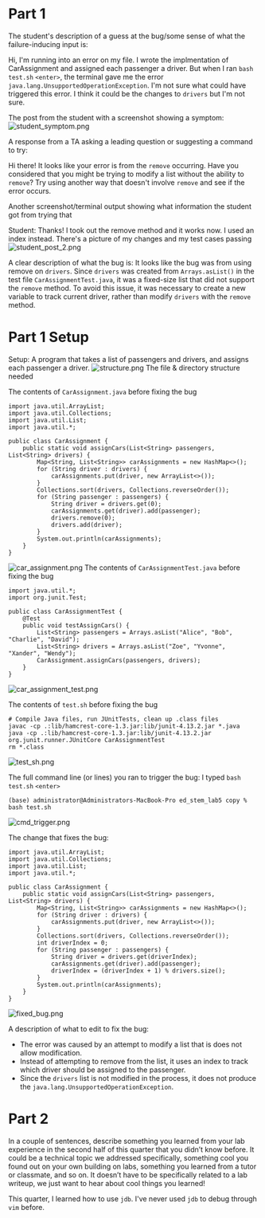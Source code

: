 

# Part 1
The student's description of a guess at the bug/some sense of what the failure-inducing input is:

Hi,
I'm running into an error on my file. I wrote the implmentation of CarAssignment and assigned each passenger a driver. But when I ran `bash test.sh` `<enter>`, the terminal gave me the error `java.lang.UnsupportedOperationException`.
I'm not sure what could have triggered this error. I think it could be the changes to `drivers` but I'm not sure.

The post from the student with a screenshot showing a symptom:
![student_symptom.png](student_symptom.png)

A response from a TA asking a leading question or suggesting a command to try:

Hi there!
It looks like your error is from the `remove` occurring. Have you considered that you might be trying to modify a list without the ability to `remove`?
Try using another way that doesn't involve `remove` and see if the error occurs.

Another screenshot/terminal output showing what information the student got from trying that

Student:
Thanks! I took out the remove method and it works now. I used an index instead. There's a picture of my changes and my test cases passing
![student_post_2.png](student_post_2.png)

A clear description of what the bug is:
It looks like the bug was from using remove on `drivers`. Since `drivers` was created from `Arrays.asList()` in the test file `CarAssignmentTest.java`, it was a fixed-size list that did not support the `remove` method. To avoid this issue, it was necessary to create a new variable to track current driver, rather than modify `drivers` with the `remove` method.


# Part 1 Setup
Setup: A program that takes a list of passengers and drivers, and assigns each passenger a driver.
![structure.png](structure.png)
The file & directory structure needed

The contents of `CarAssignment.java` before fixing the bug
```
import java.util.ArrayList;
import java.util.Collections;
import java.util.List;
import java.util.*;

public class CarAssignment {
    public static void assignCars(List<String> passengers, List<String> drivers) {
        Map<String, List<String>> carAssignments = new HashMap<>();
        for (String driver : drivers) {
            carAssignments.put(driver, new ArrayList<>());
        }
        Collections.sort(drivers, Collections.reverseOrder());
        for (String passenger : passengers) {
            String driver = drivers.get(0);
            carAssignments.get(driver).add(passenger);
            drivers.remove(0);
            drivers.add(driver);
        }
        System.out.println(carAssignments);
    }
}
```
![car_assignment.png](car_assignment.png)
The contents of `CarAssignmentTest.java` before fixing the bug
```
import java.util.*;
import org.junit.Test;

public class CarAssignmentTest {
    @Test
    public void testAssignCars() {
        List<String> passengers = Arrays.asList("Alice", "Bob", "Charlie", "David");
        List<String> drivers = Arrays.asList("Zoe", "Yvonne", "Xander", "Wendy");
        CarAssignment.assignCars(passengers, drivers);
    }
}
```
![car_assignment_test.png](car_assignment_test.png)

The contents of `test.sh` before fixing the bug
```
# Compile Java files, run JUnitTests, clean up .class files
javac -cp .:lib/hamcrest-core-1.3.jar:lib/junit-4.13.2.jar *.java
java -cp .:lib/hamcrest-core-1.3.jar:lib/junit-4.13.2.jar org.junit.runner.JUnitCore CarAssignmentTest
rm *.class
```
![test_sh.png](test_sh.png)


The full command line (or lines) you ran to trigger the bug: I typed `bash test.sh` `<enter>`
```
(base) administrator@Administrators-MacBook-Pro ed_stem_lab5 copy % bash test.sh
```
![cmd_trigger.png](cmd_trigger.png)

The change that fixes the bug:
```
import java.util.ArrayList;
import java.util.Collections;
import java.util.List;
import java.util.*;

public class CarAssignment {
    public static void assignCars(List<String> passengers, List<String> drivers) {
        Map<String, List<String>> carAssignments = new HashMap<>();
        for (String driver : drivers) {
            carAssignments.put(driver, new ArrayList<>());
        }
        Collections.sort(drivers, Collections.reverseOrder());
        int driverIndex = 0;
        for (String passenger : passengers) {
            String driver = drivers.get(driverIndex);
            carAssignments.get(driver).add(passenger);
            driverIndex = (driverIndex + 1) % drivers.size();
        }
        System.out.println(carAssignments);
    }
}
```
![fixed_bug.png](fixed_bug.png)

A description of what to edit to fix the bug:
- The error was caused by an attempt to modify a list that is does not allow modification. 
- Instead of attempting to remove from the list, it uses an index to track which driver should be assigned to the passenger.
- Since the `drivers` list is not modified in the process, it does not produce the `java.lang.UnsupportedOperationException`. 


# Part 2
In a couple of sentences, describe something you learned from your lab experience in the second half of this quarter that you didn’t know before. 
It could be a technical topic we addressed specifically, something cool you found out on your own building on labs, something you learned from a tutor or classmate, and so on. 
It doesn’t have to be specifically related to a lab writeup, we just want to hear about cool things you learned!

This quarter, I learned how to use `jdb`. I've never used `jdb` to debug through `vim` before. 
